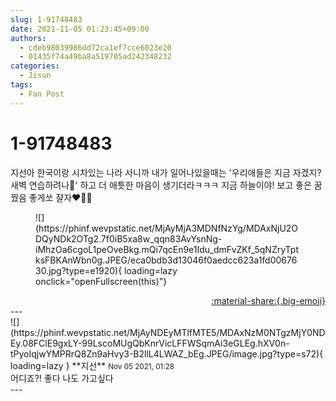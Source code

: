 ```yaml
---
slug: 1-91748483
date: 2021-11-05 01:23:45+09:00
authors:
  - cdeb98039986dd72ca1ef7cce6023e20
  - 01435f74a49ba8a519705ad242348232
categories:
  - Jisun
tags:
  - Fan Post
---
```


# 1-91748483

<div class="post-container" markdown="1">
<div class="content-container md-sidebar__scrollwrap" markdown="1">

지선아 한국이랑 시차있는 나라 사니까 내가 일어나있을때는 '우리애들은 지금 자겠지? 새벽 연습하려나🥺' 하고 더 애틋한 마음이 생기더라ㅋㅋㅋ 지금 하늘이야! 보고 좋은 꿈 꿨음 좋게쏘 쟐자❤️🤍✨
<figure markdown="1">
![](https://phinf.wevpstatic.net/MjAyMjA3MDNfNzYg/MDAxNjU2ODQyNDk2OTg2.7f0iB5xa8w_qqn83AvYsnNg-iMhzOa6cgoL1peOveBkg.mQi7qcEn9e1Idu_dmFvZKf_5qNZryTptksFBKAnWbn0g.JPEG/eca0bdb3d13046f0aedcc623a1fd0067630.jpg?type=e1920){ loading=lazy onclick="openFullscreen(this)"}
</figure>


</div>
</div>

<div style="text-align: right;" markdown="1">
<a href="https://weverse.io/fromis9/fanpost/1-91748483" style="text-align: right;">:material-share:{.big-emoji}</a>
</div>
---

<div class="comments-container md-sidebar__scrollwrap" markdown="1">
<div class="comment" markdown="1">
<div class='id-container' markdown="1">
![](https://phinf.wevpstatic.net/MjAyNDEyMTlfMTE5/MDAxNzM0NTgzMjY0NDEy.08FClE9gxLY-99LscoMUgQbKnrVicLFFWSqmAi3eGLEg.hXV0n-tPyoIqjwYMPRrQ8Zn9aHvy3-B2llL4LWAZ_bEg.JPEG/image.jpg?type=s72){ loading=lazy }
**<span class="artist">지선</span>** <small>Nov 05 2021, 01:28</small><br>
</div>
<div class='comment-body' markdown="1">
어디죠?! 좋다 나도 가고싶다
</div>
</div>
</div>
---
